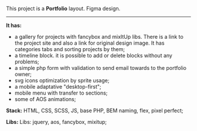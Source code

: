 This project is a **Portfolio** layout. Figma design.
<hr>

**It has:**
- a gallery for projects with fancybox and mixItUp libs. There is a link to the project site and also a link for original design image. It has categories tabs and sorting projects by them;
- a timeline block. it is possible to add or delete blocks without any problems;
- a simple php form with validation to send email towards to the portfolio owner;
- svg icons optimization by sprite usage;
- a mobile adaptative "desktop-first";
- mobile menu with transfer to sections;
- some of AOS animations;

**Stack:** 
HTML, CSS, SCSS, JS, base PHP, BEM naming, flex, pixel perfect;

**Libs:** 
Libs: jquery, aos, fancybox, mixitup;
